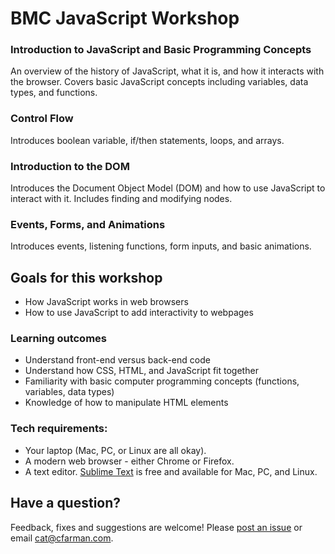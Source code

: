 # BMC JavaScript Workshop

### Introduction to JavaScript and Basic Programming Concepts

An overview of the history of JavaScript, what it is, and how it interacts with the browser. Covers basic JavaScript concepts including variables, data types, and functions. 

### Control Flow

Introduces boolean variable, if/then statements, loops, and arrays.

### Introduction to the DOM

Introduces the Document Object Model (DOM) and how to use JavaScript to interact with it. Includes finding and modifying nodes.

### Events, Forms, and Animations

Introduces events, listening functions, form inputs, and basic animations. 


## Goals for this workshop

- How JavaScript works in web browsers
- How to use JavaScript to add interactivity to webpages

### Learning outcomes
- Understand front-end versus back-end code
- Understand how CSS, HTML, and JavaScript fit together
- Familiarity with basic computer programming concepts (functions, variables, data types)
- Knowledge of how to manipulate HTML elements


### Tech requirements:
 - Your laptop (Mac, PC, or Linux are all okay).
 - A modern web browser - either Chrome or Firefox.
 - A text editor. [Sublime Text](http://sublimetext.com) is free and available for Mac, PC, and Linux.


## Have a question?

Feedback, fixes and suggestions are welcome! Please [post an issue](https://github.com/cfarm/bmc-javascript-workshop/issues) or email cat@cfarman.com.